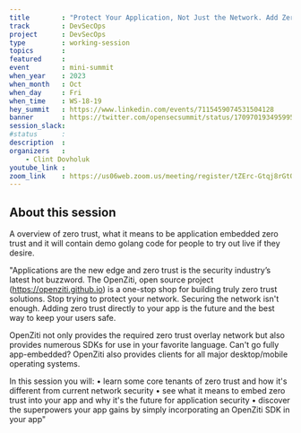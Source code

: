 ```yaml
---
title        : "Protect Your Application, Not Just the Network. Add Zero Trust Superpowers to Your Critical Applications and Systems"
track        : DevSecOps
project      : DevSecOps
type         : working-session
topics       :
featured     :
event        : mini-summit
when_year    : 2023
when_month   : Oct
when_day     : Fri
when_time    : WS-18-19
hey_summit   : https://www.linkedin.com/events/7115459074531504128
banner       : https://twitter.com/opensecsummit/status/1709701934959956065
session_slack:
#status      : 
description  :
organizers   :
    - Clint Dovholuk     
youtube_link : 
zoom_link    : https://us06web.zoom.us/meeting/register/tZErc-Gtqj8rGtQ6FeIaPHRocTKdnvbROvb6
---
```


## About this session
A overview of zero trust, what it means to be application embedded zero trust and it will contain demo golang code for people to try out live if they desire.

"Applications are the new edge and zero trust is the security industry’s latest hot buzzword. 
The OpenZiti, open source project (https://openziti.github.io) is a one-stop shop for building
truly zero trust solutions. Stop trying to protect your network. Securing the network isn't enough.
Adding zero trust directly to your app is the future and the best way to keep your users safe.

OpenZiti not only provides the required zero trust overlay network but also provides numerous
SDKs for use in your favorite language. Can't go fully app-embedded? OpenZiti also provides 
clients for all major desktop/mobile operating systems.

In this session you will:
•	learn some core tenants of zero trust and how it's different from current network security
•	see what it means to embed zero trust into your app and why it's the future for application security
•	discover the superpowers your app gains by simply incorporating an OpenZiti SDK in your app"
